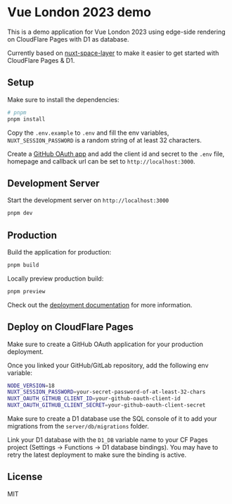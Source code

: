 # Vue London 2023 demo

This is a demo application for Vue London 2023 using edge-side rendering on CloudFlare Pages with D1 as database.

Currently based on [nuxt-space-layer](https://www.npmjs.com/package/nuxt-space-layer) to make it easier to get started with CloudFlare Pages & D1.

## Setup

Make sure to install the dependencies:

```bash
# pnpm
pnpm install
```

Copy the `.env.example` to `.env` and fill the env variables, `NUXT_SESSION_PASSWORD` is a random string of at least 32 characters.

Create a [GitHub OAuth app](https://github.com/settings/applications/new) and add the client id and secret to the `.env` file, homepage and callback url can be set to `http://localhost:3000`.

## Development Server

Start the development server on `http://localhost:3000`

```bash
pnpm dev
```

## Production

Build the application for production:

```bash
pnpm build
```

Locally preview production build:

```bash
pnpm preview
```

Check out the [deployment documentation](https://nuxt.com/docs/getting-started/deployment) for more information.

## Deploy on CloudFlare Pages

Make sure to create a GitHub OAuth application for your production deployment.

Once you linked your GitHub/GitLab repository, add the following env variable:

```bash
NODE_VERSION=18
NUXT_SESSION_PASSWORD=your-secret-password-of-at-least-32-chars
NUXT_OAUTH_GITHUB_CLIENT_ID=your-github-oauth-client-id
NUXT_OAUTH_GITHUB_CLIENT_SECRET=your-github-oauth-client-secret
```

Make sure to create a D1 database use the SQL console of it to add your migrations from the `server/db/migrations` folder.

Link your D1 database with the `D1_DB` variable name to your CF Pages project (Settings -> Functions -> D1 database bindings). You may have to retry the latest deployment to make sure the binding is active.

## License

MIT